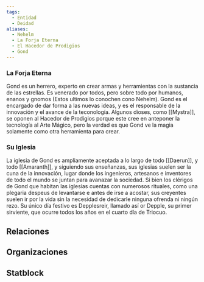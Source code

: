 ```yaml
---
tags:
  - Entidad
  - Deidad
aliases:
  - Nehelm
  - La Forja Eterna
  - El Hacedor de Prodigios
  - Gond
---
```

### La Forja Eterna
Gond es un herrero, experto en crear armas y herramientas con la sustancia de las estrellas. Es venerado por todos, pero sobre todo por humanos, enanos y gnomos (Estos ultimos lo conochen cono Nehelm). Gond es el encargado de dar forma a las nuevas ideas, y es el responsable de la innovación y el avance de la teconología.
Algunos dioses, como [[Mystra]], se oponen al Hacedor de Prodigios porque este cree en anteponer la tecnología al Arte Mágico, pero la verdad es que Gond ve la magia solamente como otra herramienta para crear.

### Su Iglesia
La iglesia de Gond es ampliamente aceptada a lo largo de todo [[Daerun]], y todo [[Amaranth]], y siguiendo sus enseñanzas, sus iglesias suelen ser la cuna de la innovación, lugar donde los ingenieros, artesanos e inventores de todo el mundo se juntan para avanazar la sociedad. Si bien los clérigos de Gond que habitan las iglesias cuentas con numerosos rituales, como una plegaria despeus de levantarse e antes de irse a acostar, sus creyentes suelen ir por la vida sin la necesidad de dedicarle ninguna ofrenda ni ningún rezo. Su único día festivo es Depplesreir, llamado así or Depple, su primer sirviente, que ocurre todos los años en el cuarto día de Triocuo.

## Relaciones

## Organizaciones


## Statblock


